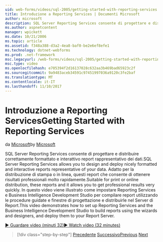 ```yaml
---
uid: web-forms/videos/sql-2005/getting-started-with-reporting-services
title: Introduzione a Reporting Services | Documenti Microsoft
author: microsoft
description: SQL Server Reporting Services consente di progettare e distribuire correttamente formattato e interattivo report rappresentativo dei dati. Adatto per la stampa o solo...
ms.author: aspnetcontent
manager: wpickett
ms.date: 10/21/2006
ms.topic: article
ms.assetid: f348a388-d3a2-4ea8-baf0-be2e6ef8efe1
ms.technology: dotnet-webforms
ms.prod: .net-framework
msc.legacyurl: /web-forms/videos/sql-2005/getting-started-with-reporting-services
msc.type: video
ms.openlocfilehash: e705394f2d16137028c632aa3b469bad65923c2f
ms.sourcegitcommit: 9a9483aceb34591c97451997036a9120c3fe2baf
ms.translationtype: MT
ms.contentlocale: it-IT
ms.lasthandoff: 11/10/2017
---
```

<a name="getting-started-with-reporting-services"></a><span data-ttu-id="c95fd-104">Introduzione a Reporting Services</span><span class="sxs-lookup"><span data-stu-id="c95fd-104">Getting Started with Reporting Services</span></span>
====================
<span data-ttu-id="c95fd-105">da [Microsoft](https://github.com/microsoft)</span><span class="sxs-lookup"><span data-stu-id="c95fd-105">by [Microsoft](https://github.com/microsoft)</span></span>

<span data-ttu-id="c95fd-106">SQL Server Reporting Services consente di progettare e distribuire correttamente formattato e interattivo report rappresentativo dei dati.</span><span class="sxs-lookup"><span data-stu-id="c95fd-106">SQL Server Reporting Services allows you to design and deploy nicely formatted and interactive reports representative of your data.</span></span> <span data-ttu-id="c95fd-107">Adatto per la distribuzione di stampa o in linea, questi report che consente di ottenere risultati professionali molto rapidamente.</span><span class="sxs-lookup"><span data-stu-id="c95fd-107">Suitable for print or online distribution, these reports and it allows you to get professional results very quickly.</span></span> <span data-ttu-id="c95fd-108">In questo video viene illustrato come impostare Reporting Services e Business Intelligence Development Studio per compilare report utilizzando le procedure guidate e finestre di progettazione e distribuirle nel Server di Report.</span><span class="sxs-lookup"><span data-stu-id="c95fd-108">This video demonstrates how to set up Reporting Services and the Business Intelligence Development Studio to build reports using the wizards and designers, and deploy them to your Report Server.</span></span>

[<span data-ttu-id="c95fd-109">&#9654; Guardare video (minuti 32)</span><span class="sxs-lookup"><span data-stu-id="c95fd-109">&#9654; Watch video (32 minutes)</span></span>](https://channel9.msdn.com/Blogs/ASP-NET-Site-Videos/getting-started-with-reporting-services)

>[!div class="step-by-step"]
<span data-ttu-id="c95fd-110">[Precedente](using-sql-server-management-studio.md)
[Successivo](building-and-customizing-reports-in-business-intelligence-development-studio.md)</span><span class="sxs-lookup"><span data-stu-id="c95fd-110">[Previous](using-sql-server-management-studio.md)
[Next](building-and-customizing-reports-in-business-intelligence-development-studio.md)</span></span>
